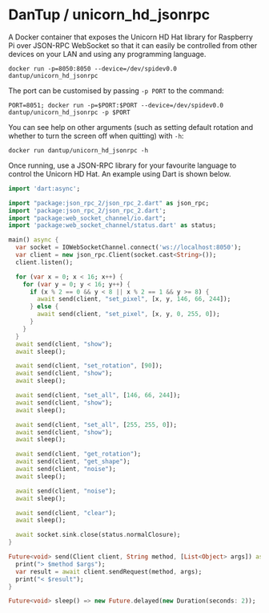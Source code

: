 # DanTup / unicorn_hd_jsonrpc

A Docker container that exposes the Unicorn HD Hat library for Raspberry Pi over JSON-RPC WebSocket so that it can easily be controlled from other devices on your LAN and using any programming language.

```
docker run -p=8050:8050 --device=/dev/spidev0.0 dantup/unicorn_hd_jsonrpc
```

The port can be customised by passing `-p PORT` to the command:

```
PORT=8051; docker run -p=$PORT:$PORT --device=/dev/spidev0.0 dantup/unicorn_hd_jsonrpc -p $PORT
```

You can see help on other arguments (such as setting default rotation and whether to turn the screen off when quitting) with `-h`:

```
docker run dantup/unicorn_hd_jsonrpc -h
```

Once running, use a JSON-RPC library for your favourite language to control the Unicorn HD Hat. An example using Dart is shown below.

```dart
import 'dart:async';

import "package:json_rpc_2/json_rpc_2.dart" as json_rpc;
import 'package:json_rpc_2/json_rpc_2.dart';
import "package:web_socket_channel/io.dart";
import 'package:web_socket_channel/status.dart' as status;

main() async {
  var socket = IOWebSocketChannel.connect('ws://localhost:8050');
  var client = new json_rpc.Client(socket.cast<String>());
  client.listen();

  for (var x = 0; x < 16; x++) {
    for (var y = 0; y < 16; y++) {
      if (x % 2 == 0 && y < 8 || x % 2 == 1 && y >= 8) {
        await send(client, "set_pixel", [x, y, 146, 66, 244]);
      } else {
        await send(client, "set_pixel", [x, y, 0, 255, 0]);
      }
    }
  }
  await send(client, "show");
  await sleep();

  await send(client, "set_rotation", [90]);
  await send(client, "show");
  await sleep();

  await send(client, "set_all", [146, 66, 244]);
  await send(client, "show");
  await sleep();

  await send(client, "set_all", [255, 255, 0]);
  await send(client, "show");
  await sleep();

  await send(client, "get_rotation");
  await send(client, "get_shape");
  await send(client, "noise");
  await sleep();

  await send(client, "noise");
  await sleep();

  await send(client, "clear");
  await sleep();

  await socket.sink.close(status.normalClosure);
}

Future<void> send(Client client, String method, [List<Object> args]) async {
  print("> $method $args");
  var result = await client.sendRequest(method, args);
  print("< $result");
}

Future<void> sleep() => new Future.delayed(new Duration(seconds: 2));
```

